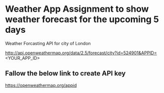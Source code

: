 # Weather App Assignment to show weather forecast for the upcoming 5 days

Weather Forcasting API for city of London

http://api.openweathermap.org/data/2.5/forecast/city?id=524901&APPID=<YOUR_APP_ID>


## Fallow the below link to create API key

https://openweathermap.org/appid
